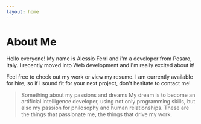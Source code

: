 ```yaml
---
layout: home
---
```

# About Me

Hello everyone! My name is Alessio Ferri and i'm a developer from Pesaro, Italy.
I recently moved into Web development and i'm really excited about it!

Feel free to check out my work or view my resume.
I am currently available for hire, so if i sound fit for your next project, don't hesitate to contact me!
>Something about my passions and dreams
>My dream is to become an artificial intelligence developer, using not only programming skills, but also my passion for philosophy and human relationships.
>These are the things that passionate me, the things that drive my work.
